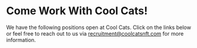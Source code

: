 <h1 id="come-work-with-cool-cats">Come Work With Cool Cats!</h1>
<p>We have the following positions open at Cool Cats. Click on the links below or feel free to reach out to us via <a href="mailto:recruitment@coolcatsnft.com">recruitment@coolcatsnft.com</a> for more information.</p>
